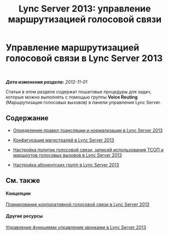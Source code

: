 ﻿---
title: 'Lync Server 2013: управление маршрутизацией голосовой связи'
TOCTitle: Управление маршрутизацией голосовой связи
ms:assetid: da558f8c-18c5-4ad5-94d1-b22e777f12bd
ms:mtpsurl: https://technet.microsoft.com/ru-ru/library/Gg182596(v=OCS.15)
ms:contentKeyID: 49311362
ms.date: 05/19/2016
mtps_version: v=OCS.15
ms.translationtype: HT
---

# Управление маршрутизацией голосовой связи в Lync Server 2013

 

_**Дата изменения раздела:** 2012-11-01_

Статьи в этом разделе содержат пошаговые процедуры для задач, которые можно выполнять с помощью группы **Voice Routing** (Маршрутизация голосовых вызовов) в панели управления Lync Server.

## Содержание

  - [Определение правил трансляции и нормализации в Lync Server 2013](lync-server-2013-defining-translation-rules-and-normalization-rules.md)

  - [Конфигурация магистралей в Lync Server 2013](lync-server-2013-configuring-trunks.md)

  - [Настройка политик голосовой связи, записей использования ТСОП и маршрутов голосовых вызовов в Lync Server 2013](lync-server-2013-configuring-voice-policies-pstn-usage-records-and-voice-routes.md)

  - [Настройка абонентских групп в Lync Server 2013](lync-server-2013-configuring-dial-plans.md)

## См. также

#### Концепции

[Планирование корпоративной голосовой связи в Lync Server 2013](lync-server-2013-planning-for-enterprise-voice.md)  

#### Другие ресурсы

[Управление функциями управления звонками в Lync Server 2013](lync-server-2013-managing-call-management-features.md)

